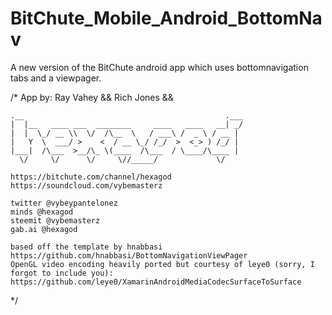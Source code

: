 # BitChute_Mobile_Android_BottomNav
A new version of the BitChute android app which uses bottomnavigation tabs and a viewpager.

/* App by:
    Ray Vahey
   && Rich Jones &&
   ```
.__                                             .___
|  |__   ____ ___  ________     ____   ____   __| _/
|  |  \_/ __ \\  \/  /\__  \   / ___\ /  _ \ / __ | 
|   Y  \  ___/ >    <  / __ \_/ /_/  >  <_> ) /_/ | 
|___|  /\___  >__/\_ \(____  /\___  / \____/\____ | 
     \/     \/      \/     \//_____/             \/ 
```
```
https://bitchute.com/channel/hexagod
https://soundcloud.com/vybemasterz

twitter @vybeypantelonez
minds @hexagod
steemit @vybemasterz
gab.ai @hexagod
```
```
based off the template by hnabbasi
https://github.com/hnabbasi/BottomNavigationViewPager
OpenGL video encoding heavily ported but courtesy of leye0 (sorry, I forgot to include you):
https://github.com/leye0/XamarinAndroidMediaCodecSurfaceToSurface
```
 */
